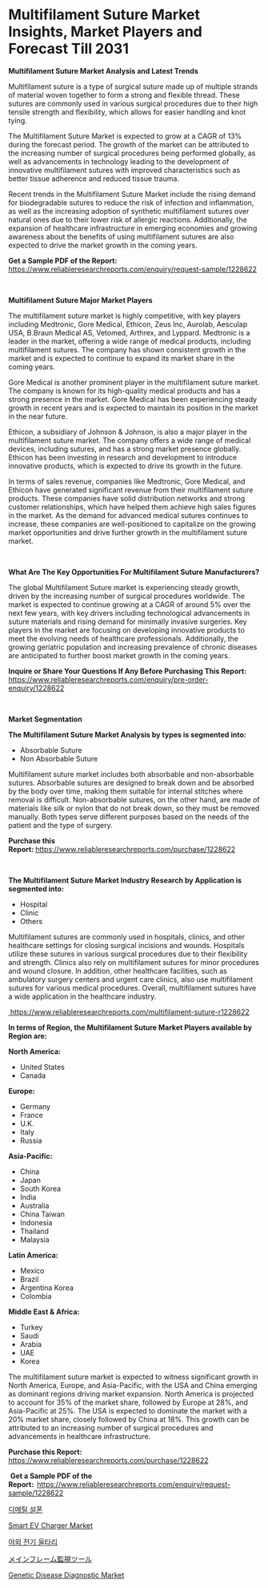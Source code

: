 <p><h1>Multifilament Suture Market Insights, Market Players and Forecast Till 2031</h1></p><p><strong>Multifilament Suture Market Analysis and Latest Trends</strong></p>
<p><p>Multifilament suture is a type of surgical suture made up of multiple strands of material woven together to form a strong and flexible thread. These sutures are commonly used in various surgical procedures due to their high tensile strength and flexibility, which allows for easier handling and knot tying.</p><p>The Multifilament Suture Market is expected to grow at a CAGR of 13% during the forecast period. The growth of the market can be attributed to the increasing number of surgical procedures being performed globally, as well as advancements in technology leading to the development of innovative multifilament sutures with improved characteristics such as better tissue adherence and reduced tissue trauma.</p><p>Recent trends in the Multifilament Suture Market include the rising demand for biodegradable sutures to reduce the risk of infection and inflammation, as well as the increasing adoption of synthetic multifilament sutures over natural ones due to their lower risk of allergic reactions. Additionally, the expansion of healthcare infrastructure in emerging economies and growing awareness about the benefits of using multifilament sutures are also expected to drive the market growth in the coming years.</p></p>
<p><strong>Get a Sample PDF of the Report:&nbsp;</strong> <a href="https://www.reliableresearchreports.com/enquiry/request-sample/1228622">https://www.reliableresearchreports.com/enquiry/request-sample/1228622</a></p>
<p>&nbsp;</p>
<p><strong>Multifilament Suture Major Market Players</strong></p>
<p><p>The multifilament suture market is highly competitive, with key players including Medtronic, Gore Medical, Ethicon, Zeus Inc, Aurolab, Aesculap USA, B.Braun Medical AS, Vetomed, Arthrex, and Lyppard. Medtronic is a leader in the market, offering a wide range of medical products, including multifilament sutures. The company has shown consistent growth in the market and is expected to continue to expand its market share in the coming years.</p><p>Gore Medical is another prominent player in the multifilament suture market. The company is known for its high-quality medical products and has a strong presence in the market. Gore Medical has been experiencing steady growth in recent years and is expected to maintain its position in the market in the near future.</p><p>Ethicon, a subsidiary of Johnson & Johnson, is also a major player in the multifilament suture market. The company offers a wide range of medical devices, including sutures, and has a strong market presence globally. Ethicon has been investing in research and development to introduce innovative products, which is expected to drive its growth in the future.</p><p>In terms of sales revenue, companies like Medtronic, Gore Medical, and Ethicon have generated significant revenue from their multifilament suture products. These companies have solid distribution networks and strong customer relationships, which have helped them achieve high sales figures in the market. As the demand for advanced medical sutures continues to increase, these companies are well-positioned to capitalize on the growing market opportunities and drive further growth in the multifilament suture market.</p></p>
<p>&nbsp;</p>
<p><strong>What Are The Key Opportunities For Multifilament Suture Manufacturers?</strong></p>
<p><p>The global Multifilament Suture market is experiencing steady growth, driven by the increasing number of surgical procedures worldwide. The market is expected to continue growing at a CAGR of around 5% over the next few years, with key drivers including technological advancements in suture materials and rising demand for minimally invasive surgeries. Key players in the market are focusing on developing innovative products to meet the evolving needs of healthcare professionals. Additionally, the growing geriatric population and increasing prevalence of chronic diseases are anticipated to further boost market growth in the coming years.</p></p>
<p><strong>Inquire or Share Your Questions If Any Before Purchasing This Report:</strong> <a href="https://www.reliableresearchreports.com/enquiry/pre-order-enquiry/1228622">https://www.reliableresearchreports.com/enquiry/pre-order-enquiry/1228622</a></p>
<p>&nbsp;</p>
<p><strong>Market Segmentation</strong></p>
<p><strong>The Multifilament Suture Market Analysis by types is segmented into:</strong></p>
<p><ul><li>Absorbable Suture</li><li>Non Absorbable Suture</li></ul></p>
<p><p>Multifilament suture market includes both absorbable and non-absorbable sutures. Absorbable sutures are designed to break down and be absorbed by the body over time, making them suitable for internal stitches where removal is difficult. Non-absorbable sutures, on the other hand, are made of materials like silk or nylon that do not break down, so they must be removed manually. Both types serve different purposes based on the needs of the patient and the type of surgery.</p></p>
<p><strong>Purchase this Report:&nbsp;</strong><a href="https://www.reliableresearchreports.com/purchase/1228622">https://www.reliableresearchreports.com/purchase/1228622</a></p>
<p>&nbsp;</p>
<p><strong>The Multifilament Suture Market Industry Research by Application is segmented into:</strong></p>
<p><ul><li>Hospital</li><li>Clinic</li><li>Others</li></ul></p>
<p><p>Multifilament sutures are commonly used in hospitals, clinics, and other healthcare settings for closing surgical incisions and wounds. Hospitals utilize these sutures in various surgical procedures due to their flexibility and strength. Clinics also rely on multifilament sutures for minor procedures and wound closure. In addition, other healthcare facilities, such as ambulatory surgery centers and urgent care clinics, also use multifilament sutures for various medical procedures. Overall, multifilament sutures have a wide application in the healthcare industry.</p></p>
<p><a href="https://www.reliableresearchreports.com/multifilament-suture-r1228622">&nbsp;https://www.reliableresearchreports.com/multifilament-suture-r1228622</a></p>
<p><strong>In terms of Region, the Multifilament Suture Market Players available by Region are:</strong></p>
<p>
    <p> <strong> North America: </strong>
        <ul>
            <li>United States</li>
            <li>Canada</li>
        </ul>
        </p> 
    <p> <strong> Europe: </strong>
        <ul>
            <li>Germany</li>
            <li>France</li>
            <li>U.K.</li>
            <li>Italy</li>
            <li>Russia</li>
        </ul>
        </p> 
    <p> <strong> Asia-Pacific: </strong>
        <ul>
            <li>China</li>
            <li>Japan</li>
            <li>South Korea</li>
            <li>India</li>
            <li>Australia</li>
            <li>China Taiwan</li>
            <li>Indonesia</li>
            <li>Thailand</li>
            <li>Malaysia</li>
        </ul>
        </p> 
    <p> <strong> Latin America: </strong>
        <ul>
            <li>Mexico</li>
            <li>Brazil</li>
            <li>Argentina Korea</li>
            <li>Colombia</li>
        </ul>
        </p> 
    <p> <strong> Middle East & Africa: </strong>
        <ul>
            <li>Turkey</li>
            <li>Saudi</li>
            <li>Arabia</li>
            <li>UAE</li>
            <li>Korea</li>
        </ul>
    </p>
    </p>
<p><p>The multifilament suture market is expected to witness significant growth in North America, Europe, and Asia-Pacific, with the USA and China emerging as dominant regions driving market expansion. North America is projected to account for 35% of the market share, followed by Europe at 28%, and Asia-Pacific at 25%. The USA is expected to dominate the market with a 20% market share, closely followed by China at 18%. This growth can be attributed to an increasing number of surgical procedures and advancements in healthcare infrastructure.</p></p>
<p><strong>Purchase this Report: </strong><a href="https://www.reliableresearchreports.com/purchase/1228622">https://www.reliableresearchreports.com/purchase/1228622</a></p>
<p>&nbsp;<strong>Get a Sample PDF of the Report:&nbsp;&nbsp;</strong><a href="https://www.reliableresearchreports.com/enquiry/request-sample/1228622">https://www.reliableresearchreports.com/enquiry/request-sample/1228622</a></p>
<p><strong></strong></p>
<p><p><a href="https://medium.com/@dudleyferry/%EB%94%94%EB%A9%94%ED%8B%B8%EC%84%A4%ED%8F%B0-%EC%8B%9C%EC%9E%A5-%ED%86%B5%EC%B0%B0-%EC%8B%9C%EC%9E%A5-%EB%8F%99%ED%96%A5-%EC%84%B1%EC%9E%A5-2024%EB%85%84%EB%B6%80%ED%84%B0-2031%EB%85%84%EA%B9%8C%EC%A7%80-%EC%98%88%EC%B8%A1%EB%90%9C-%EA%B2%83-42718cc7e98c">디메틸 설폰</a></p><p><a href="https://www.linkedin.com/pulse/smart-ev-charger-market-size-share-amp-trends-analysis-report-gzoie?trackingId=NWY%2Fo6hxh%2FT3mYlB6Zs4eg%3D%3D">Smart EV Charger Market</a></p><p><a href="https://github.com/rick7624/Market-Research-Report-List-1/blob/main/504952942627.md">야외 전기 울타리</a></p><p><a href="https://medium.com/@rebekaanderson14/%E3%83%A1%E3%82%A4%E3%83%B3%E3%83%95%E3%83%AC%E3%83%BC%E3%83%A0%E7%9B%A3%E8%A6%96%E3%83%84%E3%83%BC%E3%83%AB%E3%81%AE%E5%B8%82%E5%A0%B4%E8%A6%8F%E6%A8%A1-cagr-%E3%83%88%E3%83%AC%E3%83%B3%E3%83%892024%E5%B9%B4%E3%81%8B%E3%82%892030%E5%B9%B4-d674d0dac4e0">メインフレーム監視ツール</a></p><p><a href="https://github.com/lubmix/Market-Research-Report-List-2/blob/main/genetic-disease-diagnostic-market.md">Genetic Disease Diagnostic Market</a></p></p>